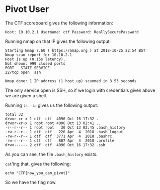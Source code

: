 # Pivot User

The CTF scoreboard gives the following information:
```
Host: 10.10.2.1 Username: ctf Password: ReallySecurePassword
```

Running nmap on that IP gives the following output:

```
Starting Nmap 7.60 ( https://nmap.org ) at 2018-10-25 22:54 BST
Nmap scan report for 10.10.2.1
Host is up (0.15s latency).
Not shown: 999 closed ports
PORT   STATE SERVICE
22/tcp open  ssh

Nmap done: 1 IP address (1 host up) scanned in 3.53 seconds

```

The only service open is SSH, so if we login with credentials given above we
are given a shell.

Running `ls -la` gives us the following output:

```
total 32
drwxr-xr-x 1 ctf  ctf  4096 Oct 16 17:32 .
drwxr-xr-x 1 root root 4096 Oct 13 02:41 ..
-r--r--r-- 1 root root   30 Oct 13 02:45 .bash_history
-rw-r--r-- 1 ctf  ctf   220 Apr  4  2018 .bash_logout
-rw-r--r-- 1 ctf  ctf  3771 Apr  4  2018 .bashrc
-rw-r--r-- 1 ctf  ctf   807 Apr  4  2018 .profile
drwx------ 2 ctf  ctf  4096 Oct 16 17:32 .ssh
```

As you can see, the file `.bash_history` exists.

`cat`'ing that, gives the following:


```
echo "CTF{now_you_can_pivot}"
```

So we have the flag now.
